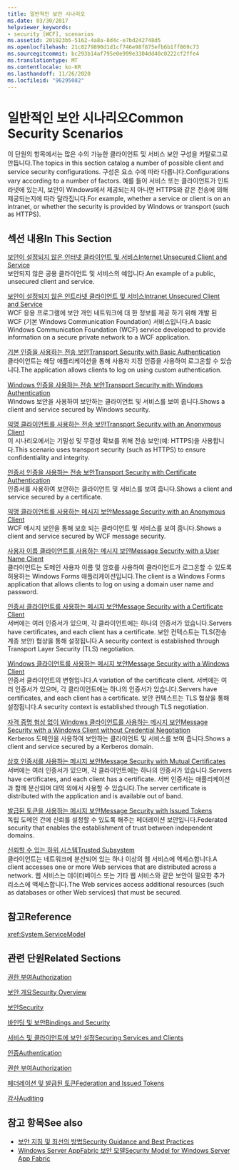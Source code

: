 ```yaml
---
title: 일반적인 보안 시나리오
ms.date: 03/30/2017
helpviewer_keywords:
- security [WCF], scenarios
ms.assetid: 201923b5-5162-4a8a-8d4c-e7bd242748d5
ms.openlocfilehash: 21c8279890d1d1cf746e98f875efb6b1ff869c73
ms.sourcegitcommit: bc293b14af795e0e999e3304dd40c0222cf2ffe4
ms.translationtype: MT
ms.contentlocale: ko-KR
ms.lasthandoff: 11/26/2020
ms.locfileid: "96295082"
---
```

# <a name="common-security-scenarios"></a><span data-ttu-id="55485-102">일반적인 보안 시나리오</span><span class="sxs-lookup"><span data-stu-id="55485-102">Common Security Scenarios</span></span>

<span data-ttu-id="55485-103">이 단원의 항목에서는 많은 수의 가능한 클라이언트 및 서비스 보안 구성을 카탈로그로 만듭니다.</span><span class="sxs-lookup"><span data-stu-id="55485-103">The topics in this section catalog a number of possible client and service security configurations.</span></span> <span data-ttu-id="55485-104">구성은 요소 수에 따라 다릅니다.</span><span class="sxs-lookup"><span data-stu-id="55485-104">Configurations vary according to a number of factors.</span></span> <span data-ttu-id="55485-105">예를 들어 서비스 또는 클라이언트가 인트라넷에 있는지, 보안이 Windows에서 제공되는지 아니면 HTTPS와 같은 전송에 의해 제공되는지에 따라 달라집니다.</span><span class="sxs-lookup"><span data-stu-id="55485-105">For example, whether a service or client is on an intranet, or whether the security is provided by Windows or transport (such as HTTPS).</span></span>  
  
## <a name="in-this-section"></a><span data-ttu-id="55485-106">섹션 내용</span><span class="sxs-lookup"><span data-stu-id="55485-106">In This Section</span></span>  

 [<span data-ttu-id="55485-107">보안이 설정되지 않은 인터넷 클라이언트 및 서비스</span><span class="sxs-lookup"><span data-stu-id="55485-107">Internet Unsecured Client and Service</span></span>](internet-unsecured-client-and-service.md)  
 <span data-ttu-id="55485-108">보안되지 않은 공용 클라이언트 및 서비스의 예입니다.</span><span class="sxs-lookup"><span data-stu-id="55485-108">An example of a public, unsecured client and service.</span></span>  
  
 [<span data-ttu-id="55485-109">보안이 설정되지 않은 인트라넷 클라이언트 및 서비스</span><span class="sxs-lookup"><span data-stu-id="55485-109">Intranet Unsecured Client and Service</span></span>](intranet-unsecured-client-and-service.md)  
 <span data-ttu-id="55485-110">WCF 응용 프로그램에 보안 개인 네트워크에 대 한 정보를 제공 하기 위해 개발 된 WCF (기본 Windows Communication Foundation) 서비스입니다.</span><span class="sxs-lookup"><span data-stu-id="55485-110">A basic Windows Communication Foundation (WCF) service developed to provide information on a secure private network to a WCF application.</span></span>  
  
 [<span data-ttu-id="55485-111">기본 인증을 사용하는 전송 보안</span><span class="sxs-lookup"><span data-stu-id="55485-111">Transport Security with Basic Authentication</span></span>](transport-security-with-basic-authentication.md)  
 <span data-ttu-id="55485-112">클라이언트는 해당 애플리케이션을 통해 사용자 지정 인증을 사용하여 로그온할 수 있습니다.</span><span class="sxs-lookup"><span data-stu-id="55485-112">The application allows clients to log on using custom authentication.</span></span>  
  
 [<span data-ttu-id="55485-113">Windows 인증을 사용하는 전송 보안</span><span class="sxs-lookup"><span data-stu-id="55485-113">Transport Security with Windows Authentication</span></span>](transport-security-with-windows-authentication.md)  
 <span data-ttu-id="55485-114">Windows 보안을 사용하여 보안하는 클라이언트 및 서비스를 보여 줍니다.</span><span class="sxs-lookup"><span data-stu-id="55485-114">Shows a client and service secured by Windows security.</span></span>  
  
 [<span data-ttu-id="55485-115">익명 클라이언트를 사용하는 전송 보안</span><span class="sxs-lookup"><span data-stu-id="55485-115">Transport Security with an Anonymous Client</span></span>](transport-security-with-an-anonymous-client.md)  
 <span data-ttu-id="55485-116">이 시나리오에서는 기밀성 및 무결성 확보를 위해 전송 보안(예: HTTPS)을 사용합니다.</span><span class="sxs-lookup"><span data-stu-id="55485-116">This scenario uses transport security (such as HTTPS) to ensure confidentiality and integrity.</span></span>  
  
 [<span data-ttu-id="55485-117">인증서 인증을 사용하는 전송 보안</span><span class="sxs-lookup"><span data-stu-id="55485-117">Transport Security with Certificate Authentication</span></span>](transport-security-with-certificate-authentication.md)  
 <span data-ttu-id="55485-118">인증서를 사용하여 보안하는 클라이언트 및 서비스를 보여 줍니다.</span><span class="sxs-lookup"><span data-stu-id="55485-118">Shows a client and service secured by a certificate.</span></span>  
  
 [<span data-ttu-id="55485-119">익명 클라이언트를 사용하는 메시지 보안</span><span class="sxs-lookup"><span data-stu-id="55485-119">Message Security with an Anonymous Client</span></span>](message-security-with-an-anonymous-client.md)  
 <span data-ttu-id="55485-120">WCF 메시지 보안을 통해 보호 되는 클라이언트 및 서비스를 보여 줍니다.</span><span class="sxs-lookup"><span data-stu-id="55485-120">Shows a client and service secured by WCF message security.</span></span>  
  
 [<span data-ttu-id="55485-121">사용자 이름 클라이언트를 사용하는 메시지 보안</span><span class="sxs-lookup"><span data-stu-id="55485-121">Message Security with a User Name Client</span></span>](message-security-with-a-user-name-client.md)  
 <span data-ttu-id="55485-122">클라이언트는 도메인 사용자 이름 및 암호를 사용하여 클라이언트가 로그온할 수 있도록 허용하는 Windows Forms 애플리케이션입니다.</span><span class="sxs-lookup"><span data-stu-id="55485-122">The client is a Windows Forms application that allows clients to log on using a domain user name and password.</span></span>  
  
 [<span data-ttu-id="55485-123">인증서 클라이언트를 사용하는 메시지 보안</span><span class="sxs-lookup"><span data-stu-id="55485-123">Message Security with a Certificate Client</span></span>](message-security-with-a-certificate-client.md)  
 <span data-ttu-id="55485-124">서버에는 여러 인증서가 있으며, 각 클라이언트에는 하나의 인증서가 있습니다.</span><span class="sxs-lookup"><span data-stu-id="55485-124">Servers have certificates, and each client has a certificate.</span></span> <span data-ttu-id="55485-125">보안 컨텍스트는 TLS(전송 계층 보안) 협상을 통해 설정됩니다.</span><span class="sxs-lookup"><span data-stu-id="55485-125">A security context is established through Transport Layer Security (TLS) negotiation.</span></span>  
  
 [<span data-ttu-id="55485-126">Windows 클라이언트를 사용하는 메시지 보안</span><span class="sxs-lookup"><span data-stu-id="55485-126">Message Security with a Windows Client</span></span>](message-security-with-a-windows-client.md)  
 <span data-ttu-id="55485-127">인증서 클라이언트의 변형입니다.</span><span class="sxs-lookup"><span data-stu-id="55485-127">A variation of the certificate client.</span></span> <span data-ttu-id="55485-128">서버에는 여러 인증서가 있으며, 각 클라이언트에는 하나의 인증서가 있습니다.</span><span class="sxs-lookup"><span data-stu-id="55485-128">Servers have certificates, and each client has a certificate.</span></span> <span data-ttu-id="55485-129">보안 컨텍스트는 TLS 협상을 통해 설정됩니다.</span><span class="sxs-lookup"><span data-stu-id="55485-129">A security context is established through TLS negotiation.</span></span>  
  
 [<span data-ttu-id="55485-130">자격 증명 협상 없이 Windows 클라이언트를 사용하는 메시지 보안</span><span class="sxs-lookup"><span data-stu-id="55485-130">Message Security with a Windows Client without Credential Negotiation</span></span>](message-security-with-a-windows-client-without-credential-negotiation.md)  
 <span data-ttu-id="55485-131">Kerberos 도메인을 사용하여 보안하는 클라이언트 및 서비스를 보여 줍니다.</span><span class="sxs-lookup"><span data-stu-id="55485-131">Shows a client and service secured by a Kerberos domain.</span></span>  
  
 [<span data-ttu-id="55485-132">상호 인증서를 사용하는 메시지 보안</span><span class="sxs-lookup"><span data-stu-id="55485-132">Message Security with Mutual Certificates</span></span>](message-security-with-mutual-certificates.md)  
 <span data-ttu-id="55485-133">서버에는 여러 인증서가 있으며, 각 클라이언트에는 하나의 인증서가 있습니다.</span><span class="sxs-lookup"><span data-stu-id="55485-133">Servers have certificates, and each client has a certificate.</span></span> <span data-ttu-id="55485-134">서버 인증서는 애플리케이션과 함께 분산되며 대역 외에서 사용할 수 있습니다.</span><span class="sxs-lookup"><span data-stu-id="55485-134">The server certificate is distributed with the application and is available out of band.</span></span>  
  
 [<span data-ttu-id="55485-135">발급된 토큰을 사용하는 메시지 보안</span><span class="sxs-lookup"><span data-stu-id="55485-135">Message Security with Issued Tokens</span></span>](message-security-with-issued-tokens.md)  
 <span data-ttu-id="55485-136">독립 도메인 간에 신뢰를 설정할 수 있도록 해주는 페더레이션 보안입니다.</span><span class="sxs-lookup"><span data-stu-id="55485-136">Federated security that enables the establishment of trust between independent domains.</span></span>  
  
 [<span data-ttu-id="55485-137">신뢰할 수 있는 하위 시스템</span><span class="sxs-lookup"><span data-stu-id="55485-137">Trusted Subsystem</span></span>](trusted-subsystem.md)  
 <span data-ttu-id="55485-138">클라이언트는 네트워크에 분산되어 있는 하나 이상의 웹 서비스에 액세스합니다.</span><span class="sxs-lookup"><span data-stu-id="55485-138">A client accesses one or more Web services that are distributed across a network.</span></span> <span data-ttu-id="55485-139">웹 서비스는 데이터베이스 또는 기타 웹 서비스와 같은 보안이 필요한 추가 리소스에 액세스합니다.</span><span class="sxs-lookup"><span data-stu-id="55485-139">The Web services access additional resources (such as databases or other Web services) that must be secured.</span></span>  
  
## <a name="reference"></a><span data-ttu-id="55485-140">참고</span><span class="sxs-lookup"><span data-stu-id="55485-140">Reference</span></span>  

 <xref:System.ServiceModel>  
  
## <a name="related-sections"></a><span data-ttu-id="55485-141">관련 단원</span><span class="sxs-lookup"><span data-stu-id="55485-141">Related Sections</span></span>  

 [<span data-ttu-id="55485-142">권한 부여</span><span class="sxs-lookup"><span data-stu-id="55485-142">Authorization</span></span>](authorization-in-wcf.md)  
  
 [<span data-ttu-id="55485-143">보안 개요</span><span class="sxs-lookup"><span data-stu-id="55485-143">Security Overview</span></span>](security-overview.md)  
  
 [<span data-ttu-id="55485-144">보안</span><span class="sxs-lookup"><span data-stu-id="55485-144">Security</span></span>](security.md)  
  
 [<span data-ttu-id="55485-145">바인딩 및 보안</span><span class="sxs-lookup"><span data-stu-id="55485-145">Bindings and Security</span></span>](bindings-and-security.md)  
  
 [<span data-ttu-id="55485-146">서비스 및 클라이언트에 보안 설정</span><span class="sxs-lookup"><span data-stu-id="55485-146">Securing Services and Clients</span></span>](securing-services-and-clients.md)  
  
 [<span data-ttu-id="55485-147">인증</span><span class="sxs-lookup"><span data-stu-id="55485-147">Authentication</span></span>](authentication-in-wcf.md)  
  
 [<span data-ttu-id="55485-148">권한 부여</span><span class="sxs-lookup"><span data-stu-id="55485-148">Authorization</span></span>](authorization-in-wcf.md)  
  
 [<span data-ttu-id="55485-149">페더레이션 및 발급된 토큰</span><span class="sxs-lookup"><span data-stu-id="55485-149">Federation and Issued Tokens</span></span>](federation-and-issued-tokens.md)  
  
 [<span data-ttu-id="55485-150">감사</span><span class="sxs-lookup"><span data-stu-id="55485-150">Auditing</span></span>](auditing-security-events.md)  
  
## <a name="see-also"></a><span data-ttu-id="55485-151">참고 항목</span><span class="sxs-lookup"><span data-stu-id="55485-151">See also</span></span>

- [<span data-ttu-id="55485-152">보안 지침 및 최선의 방법</span><span class="sxs-lookup"><span data-stu-id="55485-152">Security Guidance and Best Practices</span></span>](security-guidance-and-best-practices.md)
- <span data-ttu-id="55485-153">[Windows Server AppFabric 보안 모델](/previous-versions/appfabric/ee677202(v=azure.10))</span><span class="sxs-lookup"><span data-stu-id="55485-153">[Security Model for Windows Server App Fabric](/previous-versions/appfabric/ee677202(v=azure.10))</span></span>

